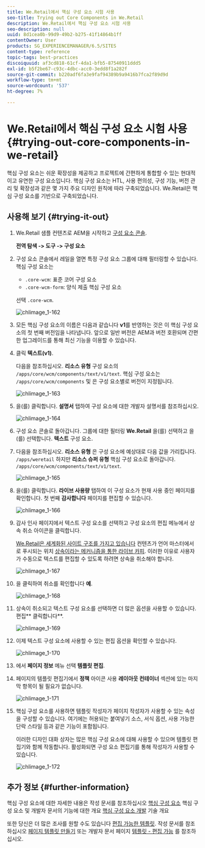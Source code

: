 ```yaml
---
title: We.Retail에서 핵심 구성 요소 시험 사용
seo-title: Trying out Core Components in We.Retail
description: We.Retail에서 핵심 구성 요소 시험 사용
seo-description: null
uuid: 8d1cea0b-99d9-49b2-b275-41f14864b1ff
contentOwner: User
products: SG_EXPERIENCEMANAGER/6.5/SITES
content-type: reference
topic-tags: best-practices
discoiquuid: af3cd818-61cf-4da1-bfb5-87540911ddd5
exl-id: b5f2be67-c93c-4dbc-acc0-3edd8f1a282f
source-git-commit: b220adf6fa3e9faf94389b9a9416b7fca2f89d9d
workflow-type: tm+mt
source-wordcount: '537'
ht-degree: 7%

---
```


# We.Retail에서 핵심 구성 요소 시험 사용{#trying-out-core-components-in-we-retail}

핵심 구성 요소는 쉬운 확장성을 제공하고 프로젝트에 간편하게 통합할 수 있는 현대적이고 유연한 구성 요소입니다. 핵심 구성 요소는 HTL, 사용 편의성, 구성 기능, 버전 관리 및 확장성과 같은 몇 가지 주요 디자인 원칙에 따라 구축되었습니다. We.Retail은 핵심 구성 요소를 기반으로 구축되었습니다.

## 사용해 보기 {#trying-it-out}

1. We.Retail 샘플 컨텐츠로 AEM을 시작하고 [구성 요소 콘솔](/help/sites-authoring/default-components-console.md).

   **전역 탐색 -> 도구 -> 구성 요소**

1. 구성 요소 콘솔에서 레일을 열면 특정 구성 요소 그룹에 대해 필터링할 수 있습니다. 핵심 구성 요소는

   * `.core-wcm`: 표준 코어 구성 요소
   * `.core-wcm-form`: 양식 제출 핵심 구성 요소

   선택 `.core-wcm`.

   ![chlimage_1-162](assets/chlimage_1-162.png)

1. 모든 핵심 구성 요소의 이름은 다음과 같습니다 **v1**&#x200B;를 반영하는 것은 이 핵심 구성 요소의 첫 번째 버전임을 나타냅니다. 앞으로 일반 버전은 AEM과 버전 호환되며 간편한 업그레이드를 통해 최신 기능을 이용할 수 있습니다.
1. 클릭 **텍스트(v1)**.

   다음을 참조하십시오. **리소스 유형** 구성 요소의 `/apps/core/wcm/components/text/v1/text`. 핵심 구성 요소는 `/apps/core/wcm/components` 및 은 구성 요소별로 버전이 지정됩니다.

   ![chlimage_1-163](assets/chlimage_1-163.png)

1. 을(를) 클릭합니다. **설명서** 탭하여 구성 요소에 대한 개발자 설명서를 참조하십시오.

   ![chlimage_1-164](assets/chlimage_1-164.png)

1. 구성 요소 콘솔로 돌아갑니다. 그룹에 대한 필터링 **We.Retail** 을(를) 선택하고 을(를) 선택합니다. **텍스트** 구성 요소.
1. 다음을 참조하십시오. **리소스 유형** 은 구성 요소에 예상대로 다음 값을 가리킵니다. `/apps/weretail` 하지만 **리소스 슈퍼 유형** 핵심 구성 요소로 돌아갑니다. `/apps/core/wcm/components/text/v1/text`.

   ![chlimage_1-165](assets/chlimage_1-165.png)

1. 을(를) 클릭합니다. **라이브 사용량** 탭하여 이 구성 요소가 현재 사용 중인 페이지를 확인합니다. 첫 번째 **감사합니다** 페이지를 편집할 수 있습니다.

   ![chlimage_1-166](assets/chlimage_1-166.png)

1. 감사 인사 페이지에서 텍스트 구성 요소를 선택하고 구성 요소의 편집 메뉴에서 상속 취소 아이콘을 클릭합니다.

   [We.Retail은 세계화된 사이트 구조를 가지고 있습니다](/help/sites-developing/we-retail-globalized-site-structure.md) 컨텐츠가 언어 마스터에서 로 푸시되는 위치 [상속이라는 메커니즘을 통한 라이브 카피](/help/sites-administering/msm.md). 이러한 이유로 사용자가 수동으로 텍스트를 편집할 수 있도록 하려면 상속을 취소해야 합니다.

   ![chlimage_1-167](assets/chlimage_1-167.png)

1. 을 클릭하여 취소를 확인합니다 **예**.

   ![chlimage_1-168](assets/chlimage_1-168.png)

1. 상속이 취소되고 텍스트 구성 요소를 선택하면 더 많은 옵션을 사용할 수 있습니다. 편집** 클릭합니다**.

   ![chlimage_1-169](assets/chlimage_1-169.png)

1. 이제 텍스트 구성 요소에 사용할 수 있는 편집 옵션을 확인할 수 있습니다.

   ![chlimage_1-170](assets/chlimage_1-170.png)

1. 에서 **페이지 정보** 메뉴 선택 **템플릿 편집**.
1. 페이지의 템플릿 편집기에서 **정책** 아이콘 사용 **레이아웃 컨테이너** 섹션에 있는 마지막 항목이 될 필요가 없습니다.

   ![chlimage_1-171](assets/chlimage_1-171.png)

1. 핵심 구성 요소를 사용하면 템플릿 작성자가 페이지 작성자가 사용할 수 있는 속성을 구성할 수 있습니다. 여기에는 허용되는 붙여넣기 소스, 서식 옵션, 사용 가능한 단락 스타일 등과 같은 기능이 포함됩니다.

   이러한 디자인 대화 상자는 많은 핵심 구성 요소에 대해 사용할 수 있으며 템플릿 편집기와 함께 작동합니다. 활성화되면 구성 요소 편집기를 통해 작성자가 사용할 수 있습니다.

   ![chlimage_1-172](assets/chlimage_1-172.png)

## 추가 정보 {#further-information}

핵심 구성 요소에 대한 자세한 내용은 작성 문서를 참조하십시오 [핵심 구성 요소](https://docs.adobe.com/content/help/ko/experience-manager-core-components/using/introduction.html) 핵심 구성 요소 및 개발자 문서의 기능에 대한 개요 [핵심 구성 요소 개발](https://helpx.adobe.com/experience-manager/core-components/using/developing.html) 기술 개요

또한 당신은 더 많은 조사를 원할 수도 있습니다 [편집 가능한 템플릿](/help/sites-developing/we-retail-editable-templates.md). 작성 문서를 참조하십시오 [페이지 템플릿 만들기](/help/sites-authoring/templates.md) 또는 개발자 문서 페이지 [템플릿 - 편집 가능](/help/sites-developing/page-templates-editable.md) 를 참조하십시오.
